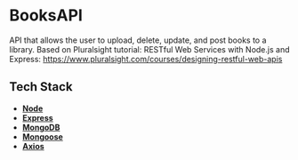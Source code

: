 # BooksAPI
API that allows the user to upload, delete, update, and post books to a library. Based on Pluralsight tutorial: RESTful Web Services with Node.js and Express:
https://www.pluralsight.com/courses/designing-restful-web-apis

## Tech Stack
* **[Node](https://nodejs.org/en/)**
* **[Express](https://expressjs.com/)**
* **[MongoDB](https://www.mongodb.com/)**
* **[Mongoose](https://mongoosejs.com/docs/)**
* **[Axios](https://www.npmjs.com/package/axios)**
